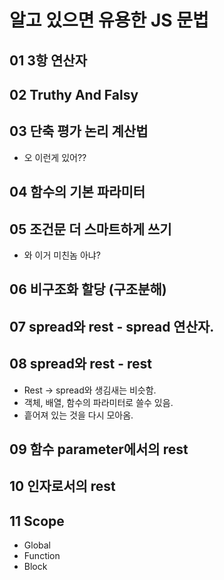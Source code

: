 # 알고 있으면 유용한 JS 문법

## 01 3항 연산자
  
## 02 Truthy And Falsy
  
## 03 단축 평가 논리 계산법
- 오 이런게 있어??

## 04 함수의 기본 파라미터

## 05 조건문 더 스마트하게 쓰기
- 와 이거 미친놈 아냐?

## 06 비구조화 할당 (구조분해)

## 07 spread와 rest - spread 연산자.

## 08 spread와 rest - rest
- Rest -> spread와 생김새는 비슷함.
- 객체, 배열, 함수의 파라미터로 쓸수 있음.
- 흩어져 있는 것을 다시 모아옴.
  
## 09 함수 parameter에서의 rest
  
## 10 인자로서의 rest
  
## 11 Scope
- Global
- Function
- Block
  
